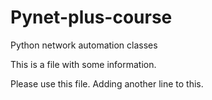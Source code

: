 # Pynet-plus-course
Python network automation classes

This is a file with some information. 

Please use this file.
Adding another line to this.
